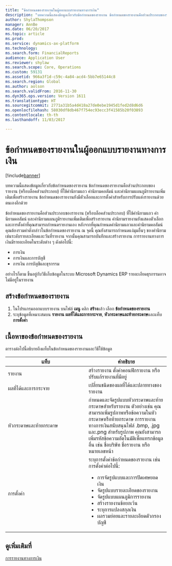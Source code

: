 ```yaml
---
title: "ข้อกำหนดของรายงานในผู้ออกแบบรายงานทางการเงิน"
description: "บทความนี้แสดงข้อมูลเกี่ยวกับข้อกำหนดของรายงาน ข้อกำหนดของรายงานคือส่วนประกอบของรายงาน (หรือบล็อคส่วนประกอบ) ที่ใช้คำนิยามแถว คำนิยามคอลัมน์ และคำนิยามแผนภูมิรายงานเพิ่มเติมเพื่อสร้างรายงาน ข้อกำหนดของรายงานยังมีตัวเลือกและการตั้งค่าสำหรับการปรับแต่งรายงานด้วยตนเองอีกด้วย"
author: ShylaThompson
manager: AnnBe
ms.date: 06/20/2017
ms.topic: article
ms.prod: 
ms.service: dynamics-ax-platform
ms.technology: 
ms.search.form: FinancialReports
audience: Application User
ms.reviewer: shylaw
ms.search.scope: Core, Operations
ms.custom: 59131
ms.assetid: 966a3f1d-c59c-4a84-acd4-5bb7e65144c8
ms.search.region: Global
ms.author: aolson
ms.search.validFrom: 2016-11-30
ms.dyn365.ops.version: Version 1611
ms.translationtype: HT
ms.sourcegitcommit: 2771a31b5a4d418a27de0ebe1945d1fed2d8d6d6
ms.openlocfilehash: 58030df8db467f754ec93ecc3f41585b20f03893
ms.contentlocale: th-th
ms.lasthandoff: 11/03/2017

---
```


# <a name="report-definitions-in-financial-report-designer"></a>ข้อกำหนดของรายงานในผู้ออกแบบรายงานทางการเงิน

[!include[banner](../includes/banner.md)]


บทความนี้แสดงข้อมูลเกี่ยวกับข้อกำหนดของรายงาน ข้อกำหนดของรายงานคือส่วนประกอบของรายงาน (หรือบล็อคส่วนประกอบ) ที่ใช้คำนิยามแถว คำนิยามคอลัมน์ และคำนิยามแผนภูมิรายงานเพิ่มเติมเพื่อสร้างรายงาน ข้อกำหนดของรายงานยังมีตัวเลือกและการตั้งค่าสำหรับการปรับแต่งรายงานด้วยตนเองอีกด้วย 

ข้อกำหนดของรายงานคือส่วนประกอบของรายงาน (หรือบล็อคส่วนประกอบ) ที่ใช้คำนิยามแถว คำนิยามคอลัมน์ และคำนิยามแผนภูมิรายงานเพิ่มเติมเพื่อสร้างรายงาน คำนิยามรายงานยังแสดงตัวเลือก และการตั้งค่าที่คุณสามารถกำหนดรายงานเอง หลังจากที่คุณกำหนดคำนิยามแถวและคำนิยามคอลัมน์ คุณต้องรวมค่าดังกล่าวในข้อกำหนดของรายงาน ณ จุดนี้ คุณยังสามารถกำหนดแง่มุมอื่นๆ ของคำนิยาม เช่นระดับรายละเอียดและวันที่รายงาน จากนั้นคุณสามารถบันทึกและสร้างรายงาน การรายงานทางการเงินมีรายละเอียดในระดับต่าง ๆ ดังต่อไปนี้:

-   การเงิน
-   การเงินและการบัญชี
-   การเงิน การบัญชีและธุรกรรม

อย่างไรก็ตาม ขึ้นอยู่กับวิธีเก็บข้อมูลในระบบ Microsoft Dynamics ERP รายละเอียดธุรกรรมอาจไม่มีอยู่ในรายงาน

## <a name="create-a-report-definition"></a>สร้างข้อกำหนดของรายงาน
1.  ในโปรแกรมออกแบบรายงาน บนไฟล์ **เมนู** คลิก **สร้าง**แล้ว เลือก **ข้อกำหนดของรายงาน**
2.  ระบุข้อมูลที่เหมาะสมบน **รายงาน** **ผลที่ได้และการกระจาย**, **หัวกระดาษและท้ายกระดาษ**และแท็บ **การตั้งค่า**

## <a name="contents-of-a-report-definition"></a>เนื้อหาของข้อกำหนดของรายงาน
ตารางต่อไปนี้อธิบายถึงแท็บในข้อกำหนดของรายงานและวิธีใช้ข้อมูล

<table>
<colgroup>
<col width="50%" />
<col width="50%" />
</colgroup>
<thead>
<tr class="header">
<th>แท็บ</th>
<th>คำอธิบาย</th>
</tr>
</thead>
<tbody>
<tr class="odd">
<td>รายงาน</td>
<td>สร้างรายงาน ตั้งค่าคอนฟิกรายงาน หรือปรับแก้รายงานที่มีอยู่</td>
</tr>
<tr class="even">
<td>ผลที่ได้และการกระจาย</td>
<td>เปลี่ยนชนิดของผลที่ได้และปลายทางของรายงาน</td>
</tr>
<tr class="odd">
<td>หัวกระดาษและท้ายกระดาษ</td>
<td>กำหนดและจัดรูปแบบหัวกระดาษและท้ายกระดาษสำหรับรายงาน ตัวอย่างเช่น คุณสามารถเพิ่มรูปภาพหรือข้อความในหัวกระดาษหรือท้ายกระดาษ การรายงานทางการเงินสนับสนุนไฟล์ .bmp, .jpg และ.png สำหรับรูปภาพ คุณยังสามารถเพิ่มรหัสข้อความอัตโนมัติเพื่อแทรกข้อมูลอื่น เช่น ชื่อบริษัท ชื่อรายงาน หรือหมายเลขหน้า</td>
</tr>
<tr class="even">
<td>การตั้งค่า</td>
<td>ระบุการตั้งค่าข้อกำหนดของรายงาน เช่น การตั้งค่าต่อไปนี้:
<ul>
<li>การจัดรูปแบบและการปัดเศษยอดเงิน</li>
<li>จัดรูปแบบรายละเอียดของรายงาน</li>
<li>จัดรูปแบบแผนภูมิการรายงาน</li>
<li>สร้างรายงานข้อยกเว้น</li>
<li>ระบุการแปลงสกุลเงิน</li>
<li>ผลรวมย่อยและรายละเอียดตัวกรองบัญชี</li>
</ul></td>
</tr>
</tbody>
</table>



<a name="see-also"></a>ดูเพิ่มเติมที่
--------

[การรายงานทางการเงิน](financial-reporting-intro.md)




